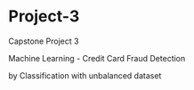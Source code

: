 # Project-3
Capstone Project 3

Machine Learning - 
Credit Card Fraud Detection 

by Classification with unbalanced dataset
